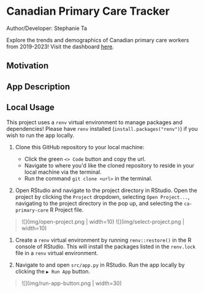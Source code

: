 # Canadian Primary Care Tracker
Author/Developer: Stephanie Ta

Explore the trends and demographics of Canadian primary care workers from 2019-2023!
Visit the dashboard [here](https://stephanie-ta.shinyapps.io/ca-primary-care/).

## Motivation


## App Description


## Local Usage
This project uses a `renv` virtual environment to manage packages and dependencies!
Please have `renv` installed (`install.packages("renv")`) if you wish to run the app locally.

1. Clone this GitHub repository to your local machine:
   - Click the green `<> Code` button and copy the url.
   - Navigate to where you'd like the cloned repository to reside in your local machine via the terminal.
   - Run the command `git clone <url>` in the terminal.

2. Open RStudio and navigate to the project directory in RStudio. Open the project by clicking the `Project` dropdown, selecting `Open Project...`, navigating to the project directory in the pop up, and selecting the `ca-primary-care` R Project file.

> ![](img/open-project.png | width=10)
> ![](img/select-project.png | width=10)

1. Create a `renv` virtual environment by running `renv::restore()` in the R console of RStudio. This will install the packages listed in the `renv.lock` file in a `renv` virtual environment.

2. Navigate to and open `src/app.py` in RStudio. Run the app locally by clicking the `▶ Run App` button.

> ![](img/run-app-button.png | width=30)